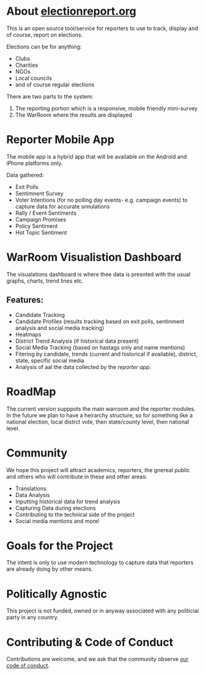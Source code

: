 # About [electionreport.org](http://electionreport.org)
This is an open source tool/service for reporters to use to track, display and of course, report on elections.

Elections can be for anything:
* Clubs
* Charities
* NGOs
* Local councils
* and of course regular elections

There are two parts to the system:

1. The reporting portion which is a responsive, mobile friendly mini-survey
2. The WarRoom where the results are displayed

# Reporter Mobile App
The mobile app is a hybrid app that will be available on the Android and iPhone platforms only.

Data gathered:

* Exit Polls
* Sentimnent Survey
* Voter Intentions (for no polling day events- e.g. campaign events) to capture data for accurate simulations
* Rally / Event Sentiments
* Campaign Promises
* Policy Sentiment
* Hot Topic Sentiment

# WarRoom Visualistion Dashboard
The visualations dashboard is where thee data is presnted with the usual graphs, charts, trend lines etc.

## Features:
* Candidate Tracking
* Candidate Profiles (results tracking based on exit polls, sentinment analysis and social media tracking)
* Heatmaps
* District Trend Analysis (if historical data present)
* Social Media Tracking (based on hastags only and name mentions)
* Fitering by candidate, trends (current and historical if available), district, state, specific social media
* Analysis of aal the data collected by the *reporter app*.

# RoadMap
The current version supppots the main warroom and the reporter modules. In the future we plan to have a heirarchy structure, so for something like a national election, local distrct vote, then state/county level, then national level.

# Community
We hope this project will attract academics, reporters, the gnereal public and others who will contribute in these and other areas:

* Translations
* Data Analysis
* Inputting historical data for trend analysis
* Capturing Data during elections
* Contributing to the technical side of the project
* Social media mentions and more!

# Goals for the Project

The intent is only to use modern technology to capture data that reporters are already doing by other means.

# Politically Agnostic

This project is not funded, owned or in anyway associated with any politicial party in any country.

# Contributing & Code of Conduct
Contributions are welcome, and we ask that the community observe [our code of conduct](https://github.com/electionreport/warroom/blob/master/CODE_OF_CONDUCT.md).
